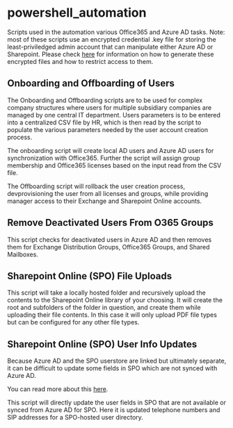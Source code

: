 # powershell_automation
Scripts used in the automation various Office365 and Azure AD tasks.  Note: most of these scripts use an encrypted credential .key file for storing the least-priviledged admin account that can manipulate either Azure AD or Sharepoint.  Please check [here](https://www.pdq.com/blog/secure-password-with-powershell-encrypting-credentials-part-1/) for information on how to generate these encrypted files and how to restrict access to them.

## Onboarding and Offboarding of Users
The Onboarding and Offboarding scripts are to be used for complex company structures where users for multiple subsidiary companies are managed by one central IT department.  Users parameters is to be entered into a centralized CSV file by HR, which is then read by the script to populate the various parameters needed by the user account creation process.

The onboarding script will create local AD users and Azure AD users for synchronization with Office365.  Further the script will assign group membership and Office365 licenses based on the input read from the CSV file.

The Offboarding script will rollback the user creation process, devprovisioning the user from all licenses and groups, while providing manager access to their Exchange and Sharepoint Online accounts.

## Remove Deactivated Users From O365 Groups
This script checks for deactivated users in Azure AD and then removes them for Exchange Distribution Groups, Office365 Groups, and Shared Mailboxes.

## Sharepoint Online (SPO) File Uploads
This script will take a locally hosted folder and recursively upload the contents to the Sharepoint Online library of your choosing.  It will create the root and subfolders of the folder in question, and create them while uploading their file contents.  In this case it will only upload PDF file types but can be configured for any other file types.

## Sharepoint Online (SPO) User Info Updates
Because Azure AD and the SPO userstore are linked but ultimately separate, it can be difficult to update some fields in SPO which are not synced with Azure AD.

You can read more about this [here](https://blog.atwork.at/post/SharePoint-Online-UserProfiles-and-the-story-about-synchronizing-with-Azure-Active-Directory).

This script will directly update the user fields in SPO that are not available or synced from Azure AD for SPO.  Here it is updated telephone numbers and SIP addresses for a SPO-hosted user directory.
